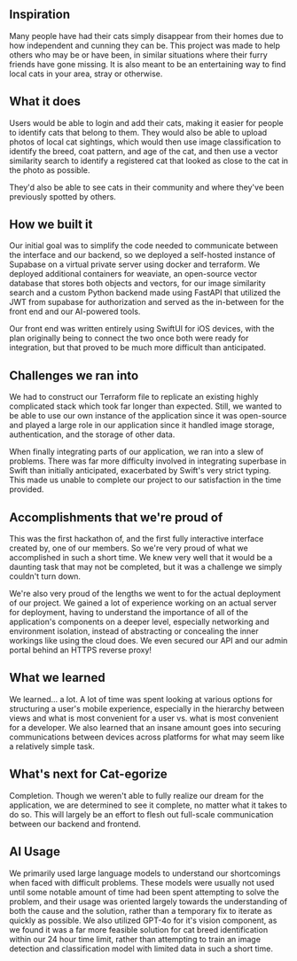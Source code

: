 ## Inspiration
Many people have had their cats simply disappear from their homes due to how independent and cunning they can be. This project was made to help others who may be or have been, in similar situations where their furry friends have gone missing. It is also meant to be an entertaining way to find local cats in your area, stray or otherwise. 

## What it does
Users would be able to login and add their cats, making it easier for people to identify cats that belong to them. They would also be able to upload photos of local cat sightings, which would then use image classification to identify the breed, coat pattern, and age of the cat, and then use a vector similarity search to identify a registered cat that looked as close to the cat in the photo as possible.

They'd also be able to see cats in their community and where they've been previously spotted by others.

## How we built it
Our initial goal was to simplify the code needed to communicate between the interface and our backend, so we deployed a self-hosted instance of Supabase on a virtual private server using docker and terraform. We deployed additional containers for weaviate, an open-source vector database that stores both objects and vectors, for our image similarity search and a custom Python backend made using FastAPI that utilized the JWT from supabase for authorization and served as the in-between for the front end and our AI-powered tools. 

Our front end was written entirely using SwiftUI for iOS devices, with the plan originally being to connect the two once both were ready for integration, but that proved to be much more difficult than anticipated. 

## Challenges we ran into
We had to construct our Terraform file to replicate an existing highly complicated stack which took far longer than expected. Still, we wanted to be able to use our own instance of the application since it was open-source and played a large role in our application since it handled image storage, authentication, and the storage of other data.

When finally integrating parts of our application, we ran into a slew of problems. There was far more difficulty involved in integrating superbase in Swift than initially anticipated, exacerbated by Swift's very strict typing. This made us unable to complete our project to our satisfaction in the time provided. 

## Accomplishments that we're proud of
This was the first hackathon of, and the first fully interactive interface created by, one of our members. So we're very proud of what we accomplished in such a short time. We knew very well that it would be a daunting task that may not be completed, but it was a challenge we simply couldn't turn down. 

We're also very proud of the lengths we went to for the actual deployment of our project. We gained a lot of experience working on an actual server for deployment, having to understand the importance of all of the application's components on a deeper level, especially networking and environment isolation, instead of abstracting or concealing the inner workings like using the cloud does. We even secured our API and our admin portal behind an HTTPS reverse proxy!

## What we learned
We learned... a lot. A lot of time was spent looking at various options for structuring a user's mobile experience, especially in the hierarchy between views and what is most convenient for a user vs. what is most convenient for a developer. We also learned that an insane amount goes into securing communications between devices across platforms for what may seem like a relatively simple task. 

## What's next for Cat-egorize
Completion. Though we weren't able to fully realize our dream for the application, we are determined to see it complete, no matter what it takes to do so. This will largely be an effort to flesh out full-scale communication between our backend and frontend.

## AI Usage
We primarily used large language models to understand our shortcomings when faced with difficult problems. These models were usually not used until some notable amount of time had been spent attempting to solve the problem, and their usage was oriented largely towards the understanding of both the cause and the solution, rather than a temporary fix to iterate as quickly as possible. We also utilized GPT-4o for it's vision component, as we found it was a far more feasible solution for cat breed identification within our 24 hour time limit, rather than attempting to train an image detection and classification model with limited data in such a short time. 
